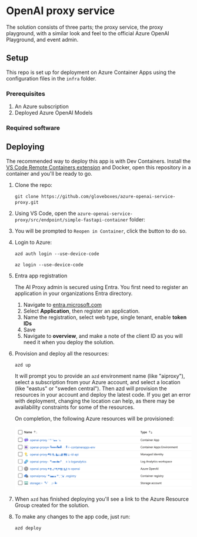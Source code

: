 # OpenAI proxy service

The solution consists of three parts; the proxy service, the proxy playground, with a similar look and feel to the official Azure OpenAI Playground, and event admin.

## Setup

This repo is set up for deployment on Azure Container Apps using the configuration files in the `infra` folder.

### Prerequisites

1. An Azure subscription
2. Deployed Azure OpenAI Models

### Required software

<!-- Tested on Windows, macOS and Ubuntu 22.04.

Install:

1. [VS Code](https://code.visualstudio.com/)
2. [VS Code Dev Containers extension](https://marketplace.visualstudio.com/items?itemName=ms-vscode-remote.remote-containers)
3. [Docker](https://www.docker.com/products/docker-desktop) -->

## Deploying

The recommended way to deploy this app is with Dev Containers. Install the [VS Code Remote Containers extension](https://marketplace.visualstudio.com/items?itemName=ms-vscode-remote.remote-containers) and Docker, open this repository in a container and you'll be ready to go.

1. Clone the repo:

    ```shell
    git clone https://github.com/gloveboxes/azure-openai-service-proxy.git
    ```

1. Using VS Code, open the `azure-openai-service-proxy/src/endpoint/simple-fastapi-container` folder:

1. You will be prompted to `Reopen in Container`, click the button to do so.

1. Login to Azure:

    ```shell
    azd auth login --use-device-code
    ```

    ```shell
    az login --use-device-code
    ```

1. Entra app registration

    The AI Proxy admin is secured using Entra. You first need to register an application in your organizations Entra directory.

    1. Navigate to [entra.microsoft.com](https://entra.microsoft.com)
    1. Select **Application**, then register an application.
    1. Name the registration, select web type, single tenant, enable **token IDs**
    1. Save
    1. Navigate to **overview**, and make a note of the client ID as you will need it when you deploy the solution.

1. Provision and deploy all the resources:

    ```shell
    azd up
    ```

    It will prompt you to provide an `azd` environment name (like "aiproxy"), select a subscription from your Azure account, and select a location (like "eastus" or "sweden central"). Then azd will provision the resources in your account and deploy the latest code. If you get an error with deployment, changing the location can help, as there may be availability constraints for some of the resources.

    On completion, the following Azure resources will be provisioned:

    ![Azure OpenAI Playground experience](../media/azure_resources.png)

1. When `azd` has finished deploying you'll see a link to the Azure Resource Group created for the solution.
1. To make any changes to the app code, just run:

    ```shell
    azd deploy
    ```

